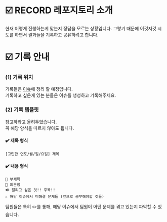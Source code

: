 # ☑️ RECORD 레포지토리 소개
현재 어떻게 진행하는게 맞는지 정답을 모르는 상황입니다. 그렇기 때문에 이것저것 시도를 하면서 결과들을 기록하고 공유하려고 합니다. 

# ☑️ 기록 안내
### (1) 기록 위치
기록들은 [이슈](https://github.com/Prize-Three/-/issues?q=is%3Aissue+is%3Aclosed)에 정리 할 예정입니다. <br/>
기록하고 싶은게 있는 분들은 이슈를 생성하고 기록해주세요.

### (2) 기록 템플릿
참고하라고 올려두었습니다. <br/>
꼭 해당 양식을 따르지 않아도 됩니다. <br/>

#### ✔️ 제목 형식
```
[고민한 연도/월/일/요일] 제목
```

#### ✔️ 내용 형식
```
🔶 부제목
🤔 의문점
🔊 알리고 싶은 것!! 주목!!
✏️ 해당 이슈에서 미해결 문제들 (앞으로 공부해야할 것들)
```
팀원들은 특히 ✏️를 통해, 해당 이슈에서 팀원이 어떤 문제를 겪고 있는지 파악할 수 있습니다.
